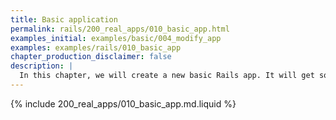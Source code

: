 ```yaml
---
title: Basic application
permalink: rails/200_real_apps/010_basic_app.html
examples_initial: examples/basic/004_modify_app
examples: examples/rails/010_basic_app
chapter_production_disclaimer: false
description: |
  In this chapter, we will create a new basic Rails app. It will get some new functionality with each new chapter, eventually resembling the real-life app that incorporates the best practices for organizing applications and CI/CD with werf.
---
```


{% include 200_real_apps/010_basic_app.md.liquid %}
